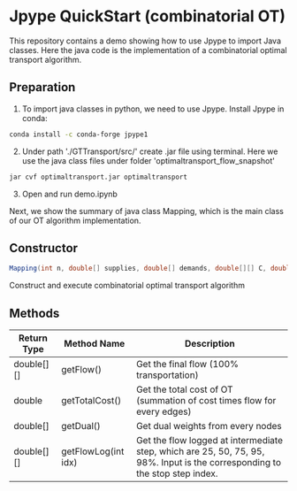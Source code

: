 # Jpype QuickStart (combinatorial OT)

This repository contains a demo showing how to use Jpype to import Java classes. Here the java code is the implementation of a combinatorial optimal transport algorithm.

## Preparation

1. To import java classes in python, we need to use Jpype. Install Jpype in conda:

```bash
conda install -c conda-forge jpype1
```

2. Under path './GTTransport/src/' create .jar file using terminal. Here we use the java class files under folder 'optimaltransport_flow_snapshot' 

```bash
jar cvf optimaltransport.jar optimaltransport
```

3. Open and run demo.ipynb

Next, we show the summary of java class Mapping, which is the main class of our OT algorithm implementation.

## **Constructor**

```java
Mapping(int n, double[] supplies, double[] demands, double[][] C, double delta)
```

Construct and execute combinatorial optimal transport algorithm

## Methods

| Return Type | Method Name         | Description                                                                                                                  |
|-------------|---------------------|------------------------------------------------------------------------------------------------------------------------------|
| double[][]  | getFlow()           | Get the final flow (100% transportation)                                                                                     |
| double      | getTotalCost()      | Get the total cost of OT  (summation of cost times flow for every edges)                                                     |
| double[]    | getDual()           | Get dual weights from every nodes                                                                                            |
| double[][]  | getFlowLog(int idx) | Get the flow logged at intermediate step, which are 25, 50, 75, 95, 98%.  Input is the corresponding to the stop step index. |